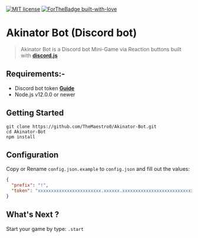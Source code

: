 [![MIT license](https://img.shields.io/badge/License-MIT-blue.svg)](https://lbesson.mit-license.org/)
[![ForTheBadge built-with-love](http://ForTheBadge.com/images/badges/built-with-love.svg)](https://GitHub.com/Naereen/)
# Akinator Bot (Discord bot)

> Akinator Bot is a Discord bot Mini-Game via Reaction buttons built with **[discord.js](https://discord.js.org/)**

## Requirements:-

- Discord bot token **[Guide](https://discordjs.guide/preparations/setting-up-a-bot-application.html#creating-your-bot)**
- Node.js v12.0.0 or newer

## Getting Started

```
git clone https://github.com/TheMaestro0/Akinator-Bot.git
cd Akinator-Bot
npm install
```

## Configuration

Copy or Rename `config.json.example` to `config.json` and fill out the values:

```json
{
  "prefix": "!",
  "token": "xxxxxxxxxxxxxxxxxxxxxxxx.xxxxxx.xxxxxxxxxxxxxxxxxxxxxxxxxxx"
}
```

## What's Next ?

Start your game by type: `.start`
